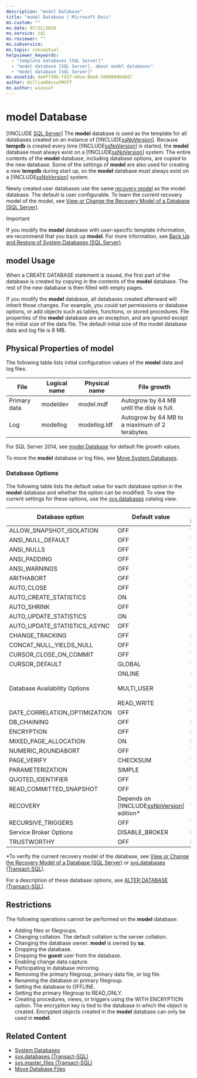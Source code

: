 ```yaml
---
description: "model Database"
title: "model Database | Microsoft Docs"
ms.custom: ""
ms.date: 07/22/2020
ms.service: sql
ms.reviewer: ""
ms.subservice: 
ms.topic: conceptual
helpviewer_keywords: 
  - "template databases [SQL Server]"
  - "model database [SQL Server], about model databases"
  - "model database [SQL Server]"
ms.assetid: 4e4f739b-fd27-4dce-8be6-3d808040d8d7
author: WilliamDAssafMSFT
ms.author: wiassaf
---
```

# model Database
 [!INCLUDE [SQL Server](../../includes/applies-to-version/sqlserver.md)]
  The **model** database is used as the template for all databases created on an instance of [!INCLUDE[ssNoVersion](../../includes/ssnoversion-md.md)]. Because **tempdb** is created every time [!INCLUDE[ssNoVersion](../../includes/ssnoversion-md.md)] is started, the **model** database must always exist on a [!INCLUDE[ssNoVersion](../../includes/ssnoversion-md.md)] system. The entire contents of the **model** database, including database options, are copied to the new database. Some of the settings of **model** are also used for creating a new **tempdb** during start up, so the **model** database must always exist on a [!INCLUDE[ssNoVersion](../../includes/ssnoversion-md.md)] system.  
  
 Newly created user databases use the same [recovery model](../../relational-databases/backup-restore/recovery-models-sql-server.md) as the model database. The default is user configurable. To learn the current recovery model of the model, see [View or Change the Recovery Model of a Database &#40;SQL Server&#41;](../../relational-databases/backup-restore/view-or-change-the-recovery-model-of-a-database-sql-server.md).  
  
> [!IMPORTANT]  
>  If you modify the **model** database with user-specific template information, we recommend that you back up **model**. For more information, see [Back Up and Restore of System Databases &#40;SQL Server&#41;](../../relational-databases/backup-restore/back-up-and-restore-of-system-databases-sql-server.md).  
  
## model Usage  
 When a CREATE DATABASE statement is issued, the first part of the database is created by copying in the contents of the **model** database. The rest of the new database is then filled with empty pages.  
  
 If you modify the **model** database, all databases created afterward will inherit those changes. For example, you could set permissions or database options, or add objects such as tables, functions, or stored procedures. File properties of the **model** database are an exception, and are ignored except the initial size of the data file. The default initial size of the model database data and log file is 8 MB.  
  
## Physical Properties of model  
 The following table lists initial configuration values of the **model** data and log files.  
  
|File|Logical name|Physical name|File growth|  
|----------|------------------|-------------------|-----------------|  
|Primary data|modeldev|model.mdf|Autogrow by 64 MB until the disk is full.|  
|Log|modellog|modellog.ldf|Autogrow by 64 MB to a maximum of 2 terabytes.|  

For SQL Server 2014, see [model Database](/previous-versions/sql/2014/relational-databases/databases/model-database?view=sql-server-2014&preserve-view=true) for default file growth values.  

 To move the **model** database or log files, see [Move System Databases](../../relational-databases/databases/move-system-databases.md).  
  
### Database Options  
 The following table lists the default value for each database option in the **model** database and whether the option can be modified. To view the current settings for these options, use the [sys.databases](../../relational-databases/system-catalog-views/sys-databases-transact-sql.md) catalog view.  
  
|Database option|Default value|Can be modified|  
|---------------------|-------------------|---------------------|  
|ALLOW_SNAPSHOT_ISOLATION|OFF|Yes|  
|ANSI_NULL_DEFAULT|OFF|Yes|  
|ANSI_NULLS|OFF|Yes|  
|ANSI_PADDING|OFF|Yes|  
|ANSI_WARNINGS|OFF|Yes|  
|ARITHABORT|OFF|Yes|  
|AUTO_CLOSE|OFF|Yes|  
|AUTO_CREATE_STATISTICS|ON|Yes|  
|AUTO_SHRINK|OFF|Yes|  
|AUTO_UPDATE_STATISTICS|ON|Yes|  
|AUTO_UPDATE_STATISTICS_ASYNC|OFF|Yes|  
|CHANGE_TRACKING|OFF|No|  
|CONCAT_NULL_YIELDS_NULL|OFF|Yes|  
|CURSOR_CLOSE_ON_COMMIT|OFF|Yes|  
|CURSOR_DEFAULT|GLOBAL|Yes|  
|Database Availability Options|ONLINE<br /><br /> MULTI_USER<br /><br /> READ_WRITE|No<br /><br /> Yes<br /><br /> Yes|  
|DATE_CORRELATION_OPTIMIZATION|OFF|Yes|  
|DB_CHAINING|OFF|No|  
|ENCRYPTION|OFF|No|  
|MIXED_PAGE_ALLOCATION|ON|No|  
|NUMERIC_ROUNDABORT|OFF|Yes|  
|PAGE_VERIFY|CHECKSUM|Yes|  
|PARAMETERIZATION|SIMPLE|Yes|  
|QUOTED_IDENTIFIER|OFF|Yes|  
|READ_COMMITTED_SNAPSHOT|OFF|Yes|  
|RECOVERY|Depends on [!INCLUDE[ssNoVersion](../../includes/ssnoversion-md.md)] edition*|Yes|  
|RECURSIVE_TRIGGERS|OFF|Yes|  
|Service Broker Options|DISABLE_BROKER|No|  
|TRUSTWORTHY|OFF|No|  
  
 *To verify the current recovery model of the database, see [View or Change the Recovery Model of a Database &#40;SQL Server&#41;](../../relational-databases/backup-restore/view-or-change-the-recovery-model-of-a-database-sql-server.md) or [sys.databases &#40;Transact-SQL&#41;](../../relational-databases/system-catalog-views/sys-databases-transact-sql.md).  
  
 For a description of these database options, see [ALTER DATABASE &#40;Transact-SQL&#41;](../../t-sql/statements/alter-database-transact-sql.md).  
  
## Restrictions  
 The following operations cannot be performed on the **model** database:  
  
- Adding files or filegroups.  
- Changing collation. The default collation is the server collation.  
- Changing the database owner. **model** is owned by **sa**.  
- Dropping the database.  
- Dropping the **guest** user from the database.  
- Enabling change data capture.  
- Participating in database mirroring.  
- Removing the primary filegroup, primary data file, or log file.  
- Renaming the database or primary filegroup.  
- Setting the database to OFFLINE.  
- Setting the primary filegroup to READ_ONLY.  
- Creating procedures, views, or triggers using the WITH ENCRYPTION option. The encryption key is tied to the database in which the object is created. Encrypted objects created in the **model** database can only be used in **model**.  
  
## Related Content  
- [System Databases](../../relational-databases/databases/system-databases.md)  
- [sys.databases &#40;Transact-SQL&#41;](../../relational-databases/system-catalog-views/sys-databases-transact-sql.md)  
- [sys.master_files &#40;Transact-SQL&#41;](../../relational-databases/system-catalog-views/sys-master-files-transact-sql.md)  
- [Move Database Files](../../relational-databases/databases/move-database-files.md)  
  
  
